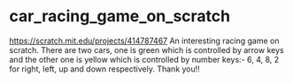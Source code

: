 # car_racing_game_on_scratch
https://scratch.mit.edu/projects/414787467
An interesting racing game on scratch. There are two cars, one is green which is controlled by arrow keys and the other one is yellow which is controlled by number keys:- 6, 4, 8, 2 for right, left, up and down respectively.
Thank you!!
